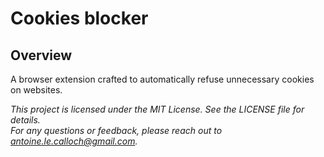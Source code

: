 # Cookies blocker
## Overview
A browser extension crafted to automatically refuse unnecessary cookies on websites.

*This project is licensed under the MIT License. See the LICENSE file for details.<br> For any questions or feedback, please reach out to antoine.le.calloch@gmail.com.*
